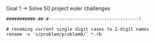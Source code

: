 Goal 1 -> Solve 50 project euler challenges
```
###########-##-#----------------------------------!
```

```
# renaming current single digit cases to 2-digit names
rename -v 's/problem/problem0/' *.rb
```
